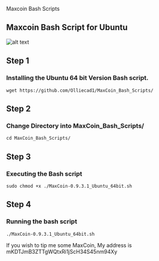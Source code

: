 Maxcoin Bash Scripts

## Maxcoin Bash Script for Ubuntu


![alt text](https://pbs.twimg.com/profile_images/878589713598251008/cs-cG7U6_400x400.jpg "Maxcoin Logo")

## Step 1

### Installing the Ubuntu 64 bit Version Bash script.

```
wget https://github.com/Olliecad1/MaxCoin_Bash_Scripts/
```

## Step 2

### Change Directory into MaxCoin_Bash_Scripts/

```
cd MaxCoin_Bash_Scripts/
```

## Step 3

### Executing the Bash script

```
sudo chmod +x ./MaxCoin-0.9.3.1_Ubuntu_64bit.sh
```

## Step 4

### Running the bash script

```
./MaxCoin-0.9.3.1_Ubuntu_64bit.sh
```

If you wish to tip me some MaxCoin, My address is mKDTJmB3ZTTgWQtxRi1jScH34S45nm94Xy


